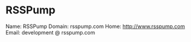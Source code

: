 
# RSSPump

Name: RSSPump
Domain: rsspump.com
Home: http://www.rsspump.com
Email: development @ rsspump.com
